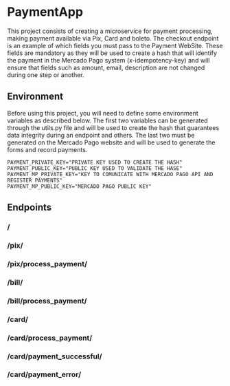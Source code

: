 # PaymentApp

This project consists of creating a microservice for payment processing, making payment available via Pix, Card and boleto. The checkout endpoint is an example of which fields you must pass to the Payment WebSite. These fields are mandatory as they will be used to create a hash that will identify the payment in the Mercado Pago system (x-idempotency-key) and will ensure that fields such as amount, email, description are not changed during one step or another.

## Environment

Before using this project, you will need to define some environment variables as described below. The first two variables can be generated through the utils.py file and will be used to create the hash that guarantees data integrity during an endpoint and others. The last two must be generated on the Mercado Pago website and will be used to generate the forms and record payments.

```
PAYMENT_PRIVATE_KEY="PRIVATE KEY USED TO CREATE THE HASH"
PAYMENT_PUBLIC_KEY="PUBLIC KEY USED TO VALIDATE THE HASE"
PAYMENT_MP_PRIVATE_KEY="KEY TO COMUNICATE WITH MERCADO PAGO API AND REGISTER PAYMENTS"
PAYMENT_MP_PUBLIC_KEY="MERCADO PAGO PUBLIC KEY"
```

## Endpoints

### / 
### /pix/
### /pix/process_payment/
### /bill/
### /bill/process_payment/
### /card/
### /card/process_payment/
### /card/payment_successful/
### /card/payment_error/

